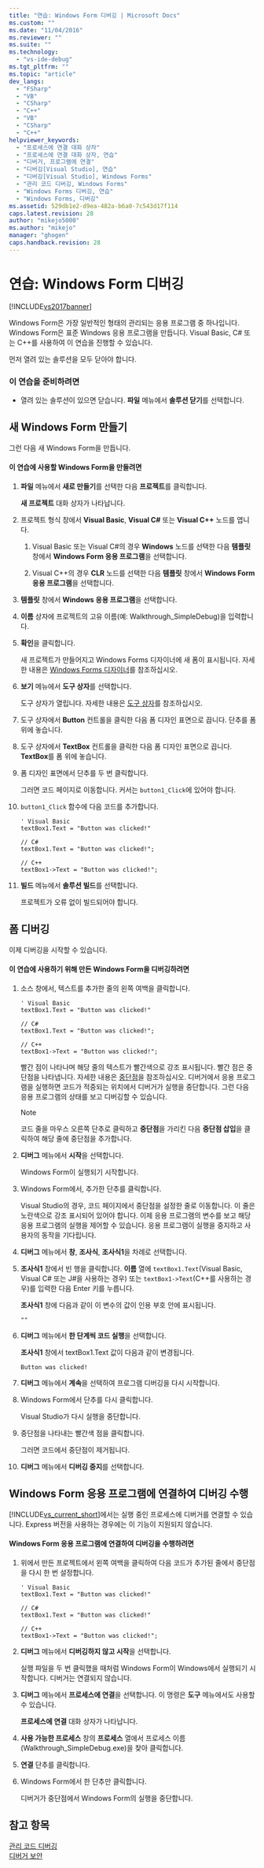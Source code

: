 ```yaml
---
title: "연습: Windows Form 디버깅 | Microsoft Docs"
ms.custom: ""
ms.date: "11/04/2016"
ms.reviewer: ""
ms.suite: ""
ms.technology: 
  - "vs-ide-debug"
ms.tgt_pltfrm: ""
ms.topic: "article"
dev_langs: 
  - "FSharp"
  - "VB"
  - "CSharp"
  - "C++"
  - "VB"
  - "CSharp"
  - "C++"
helpviewer_keywords: 
  - "프로세스에 연결 대화 상자"
  - "프로세스에 연결 대화 상자, 연습"
  - "디버거, 프로그램에 연결"
  - "디버깅[Visual Studio], 연습"
  - "디버깅[Visual Studio], Windows Forms"
  - "관리 코드 디버깅, Windows Forms"
  - "Windows Forms 디버깅, 연습"
  - "Windows Forms, 디버깅"
ms.assetid: 529db1e2-d9ea-482a-b6a0-7c543d17f114
caps.latest.revision: 28
author: "mikejo5000"
ms.author: "mikejo"
manager: "ghogen"
caps.handback.revision: 28
---
```

# 연습: Windows Form 디버깅
[!INCLUDE[vs2017banner](../code-quality/includes/vs2017banner.md)]

Windows Form은 가장 일반적인 형태의 관리되는 응용 프로그램 중 하나입니다.  Windows Form은 표준 Windows 응용 프로그램을 만듭니다.  Visual Basic, C\# 또는 C\+\+를 사용하여 이 연습을 진행할 수 있습니다.  
  
 먼저 열려 있는 솔루션을 모두 닫아야 합니다.  
  
### 이 연습을 준비하려면  
  
-   열려 있는 솔루션이 있으면 닫습니다. **파일** 메뉴에서 **솔루션 닫기**를 선택합니다.  
  
## 새 Windows Form 만들기  
 그런 다음 새 Windows Form을 만듭니다.  
  
#### 이 연습에 사용할 Windows Form을 만들려면  
  
1.  **파일** 메뉴에서 **새로 만들기**를 선택한 다음 **프로젝트**를 클릭합니다.  
  
     **새 프로젝트** 대화 상자가 나타납니다.  
  
2.  프로젝트 형식 창에서 **Visual Basic**, **Visual C\#** 또는 **Visual C\+\+** 노드를 엽니다.  
  
    1.  Visual Basic 또는 Visual C\#의 경우 **Windows** 노드를 선택한 다음 **템플릿** 창에서 **Windows Form 응용 프로그램**을 선택합니다.  
  
    2.  Visual C\+\+의 경우 **CLR** 노드를 선택한 다음 **템플릿** 창에서 **Windows Form 응용 프로그램**을 선택합니다.  
  
3.  **템플릿** 창에서 **Windows 응용 프로그램**을 선택합니다.  
  
4.  **이름** 상자에 프로젝트의 고유 이름\(예: Walkthrough\_SimpleDebug\)을 입력합니다.  
  
5.  **확인**을 클릭합니다.  
  
     새 프로젝트가 만들어지고 Windows Forms 디자이너에 새 폼이 표시됩니다.  자세한 내용은 [Windows Forms 디자이너](http://msdn.microsoft.com/ko-kr/3c3d61f8-f36c-4d41-b9c3-398376fabb15)를 참조하십시오.  
  
6.  **보기** 메뉴에서 **도구 상자**를 선택합니다.  
  
     도구 상자가 열립니다.  자세한 내용은 [도구 상자](../ide/reference/toolbox.md)를 참조하십시오.  
  
7.  도구 상자에서 **Button** 컨트롤을 클릭한 다음 폼 디자인 표면으로 끕니다.  단추를 폼 위에 놓습니다.  
  
8.  도구 상자에서 **TextBox** 컨트롤을 클릭한 다음 폼 디자인 표면으로 끕니다.  **TextBox**를 폼 위에 놓습니다.  
  
9. 폼 디자인 표면에서 단추를 두 번 클릭합니다.  
  
     그러면 코드 페이지로 이동합니다.  커서는 `button1_Click`에 있어야 합니다.  
  
10. `button1_Click` 함수에 다음 코드를 추가합니다.  
  
    ```  
    ' Visual Basic  
    textBox1.Text = "Button was clicked!"  
  
    // C#  
    textBox1.Text = "Button was clicked!";  
  
    // C++  
    textBox1->Text = "Button was clicked!";  
    ```  
  
11. **빌드** 메뉴에서 **솔루션 빌드**를 선택합니다.  
  
     프로젝트가 오류 없이 빌드되어야 합니다.  
  
## 폼 디버깅  
 이제 디버깅을 시작할 수 있습니다.  
  
#### 이 연습에 사용하기 위해 만든 Windows Form을 디버깅하려면  
  
1.  소스 창에서, 텍스트를 추가한 줄의 왼쪽 여백을 클릭합니다.  
  
    ```  
    ' Visual Basic  
    textBox1.Text = "Button was clicked!"  
  
    // C#  
    textBox1.Text = "Button was clicked!";  
  
    // C++  
    textBox1->Text = "Button was clicked!";  
    ```  
  
     빨간 점이 나타나며 해당 줄의 텍스트가 빨간색으로 강조 표시됩니다.  빨간 점은 중단점을 나타냅니다.  자세한 내용은 [중단점](http://msdn.microsoft.com/ko-kr/fe4eedc1-71aa-4928-962f-0912c334d583)을 참조하십시오.  디버거에서 응용 프로그램을 실행하면 코드가 적중되는 위치에서 디버거가 실행을 중단합니다.  그런 다음 응용 프로그램의 상태를 보고 디버깅할 수 있습니다.  
  
    > [!NOTE]
    >  코드 줄을 마우스 오른쪽 단추로 클릭하고 **중단점**을 가리킨 다음 **중단점 삽입**을 클릭하여 해당 줄에 중단점을 추가합니다.  
  
2.  **디버그** 메뉴에서 **시작**을 선택합니다.  
  
     Windows Form이 실행되기 시작합니다.  
  
3.  Windows Form에서, 추가한 단추를 클릭합니다.  
  
     Visual Studio의 경우, 코드 페이지에서 중단점을 설정한 줄로 이동합니다.  이 줄은 노란색으로 강조 표시되어 있어야 합니다.  이제 응용 프로그램의 변수를 보고 해당 응용 프로그램의 실행을 제어할 수 있습니다.  응용 프로그램이 실행을 중지하고 사용자의 동작을 기다립니다.  
  
4.  **디버그** 메뉴에서 **창**, **조사식**, **조사식1**을 차례로 선택합니다.  
  
5.  **조사식1** 창에서 빈 행을 클릭합니다.  **이름** 열에 `textBox1.Text`\(Visual Basic, Visual C\# 또는 J\#을 사용하는 경우\) 또는 `textBox1->Text`\(C\+\+를 사용하는 경우\)를 입력한 다음 Enter 키를 누릅니다.  
  
     **조사식1** 창에 다음과 같이 이 변수의 값이 인용 부호 안에 표시됩니다.  
  
    ```  
    ""  
    ```  
  
6.  **디버그** 메뉴에서 **한 단계씩 코드 실행**을 선택합니다.  
  
     **조사식1** 창에서 textBox1.Text 값이 다음과 같이 변경됩니다.  
  
    ```  
    Button was clicked!  
    ```  
  
7.  **디버그** 메뉴에서 **계속**을 선택하여 프로그램 디버깅을 다시 시작합니다.  
  
8.  Windows Form에서 단추를 다시 클릭합니다.  
  
     Visual Studio가 다시 실행을 중단합니다.  
  
9. 중단점을 나타내는 빨간색 점을 클릭합니다.  
  
     그러면 코드에서 중단점이 제거됩니다.  
  
10. **디버그** 메뉴에서 **디버깅 중지**를 선택합니다.  
  
## Windows Form 응용 프로그램에 연결하여 디버깅 수행  
 [!INCLUDE[vs_current_short](../code-quality/includes/vs_current_short_md.md)]에서는 실행 중인 프로세스에 디버거를 연결할 수 있습니다.  Express 버전을 사용하는 경우에는 이 기능이 지원되지 않습니다.  
  
#### Windows Form 응용 프로그램에 연결하여 디버깅을 수행하려면  
  
1.  위에서 만든 프로젝트에서 왼쪽 여백을 클릭하여 다음 코드가 추가된 줄에서 중단점을 다시 한 번 설정합니다.  
  
    ```  
    ' Visual Basic  
    textBox1.Text = "Button was clicked!"  
  
    // C#  
    textBox1.Text = "Button was clicked!"  
  
    // C++  
    textBox1->Text = "Button was clicked!";  
    ```  
  
2.  **디버그** 메뉴에서 **디버깅하지 않고 시작**을 선택합니다.  
  
     실행 파일을 두 번 클릭했을 때처럼 Windows Form이 Windows에서 실행되기 시작합니다.  디버거는 연결되지 않습니다.  
  
3.  **디버그** 메뉴에서 **프로세스에 연결**을 선택합니다. 이 명령은 **도구** 메뉴에서도 사용할 수 있습니다.  
  
     **프로세스에 연결** 대화 상자가 나타납니다.  
  
4.  **사용 가능한 프로세스** 창의 **프로세스** 열에서 프로세스 이름\(Walkthrough\_SimpleDebug.exe\)을 찾아 클릭합니다.  
  
5.  **연결** 단추를 클릭합니다.  
  
6.  Windows Form에서 한 단추만 클릭합니다.  
  
     디버거가 중단점에서 Windows Form의 실행을 중단합니다.  
  
## 참고 항목  
 [관리 코드 디버깅](../debugger/debugging-managed-code.md)   
 [디버거 보안](../debugger/debugger-security.md)
